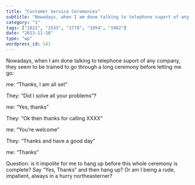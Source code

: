 ```yaml
---
title: "Customer Service Ceremonies"
subtitle: "Nowadays, when I am done talking to telephone suport of any company, they seem to be trained to go t..."
category: "1"
tags: ["1021", "1533", "1778", "1954", "1982"]
date: "2013-11-18"
type: "wp"
wordpress_id: 141
---
```

Nowadays, when I am done talking to telephone suport of any company, they seem to be trained to go through a long ceremony before letting me go:

me: “Thanks, I am all set”

They: “Did I solve all your problems”?

me: “Yes, thanks”

They: “Ok then thanks for calling XXXX”

me: “You’re welcome”

They: “Thanks and have a good day”

me: “Thanks”

Question: is it impolite for me to hang up before this whole ceremony is complete? Say “Yes, Thanks” and then hang up? Or am I being a rude, impatient, always in a hurry northeasterner?